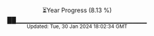 <p align="center">
⏳Year Progress (8.13 %)<br>
██▁▁▁▁▁▁▁▁▁▁▁▁▁▁▁▁▁▁▁▁▁▁▁▁▁▁▁▁ <br>
<sub>Updated: Tue, 30 Jan 2024 18:02:34 GMT</sub>
</p>

